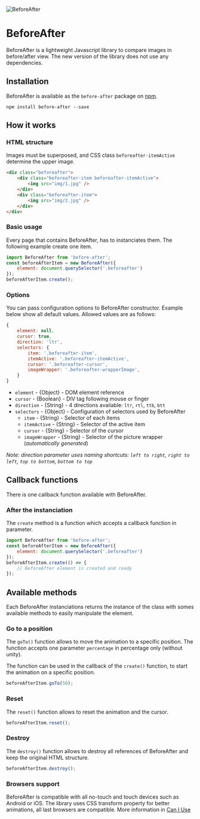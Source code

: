 ![BeforeAfter](https://img.shields.io/badge/BeforeAfter-v2.0.0-b8e986.svg?style=flat-square)

# BeforeAfter

BeforeAfter is a lightweight Javascript library to compare images in before/after view. The new version of the library does not use any dependencies.

## Installation

BeforeAfter is available as the `before-after` package on <a href="https://www.npmjs.com/package/before-after" title="npm before-after">npm</a>.

```
npm install before-after --save
```

## How it works

### HTML structure

Images must be superposed, and CSS class `beforeafter-itemActive` determine the upper image.

```html
<div class="beforeafter">
    <div class="beforeafter-item beforeafter-itemActive">
        <img src="img/1.jpg" />
    </div>
    <div class="beforeafter-item">
        <img src="img/2.jpg" />
    </div>
</div>
```

### Basic usage

Every page that contains BeforeAfter, has to instanciates them. The following example create one item.

```javascript
import BeforeAfter from 'before-after';
const beforeAfterItem = new BeforeAfter({
    element: document.querySelector('.beforeafter')
});
beforeAfterItem.create();
```

### Options

You can pass configuration options to BeforeAfter constructor. Example below show all default values. Allowed values are as follows:

```javascript
{
    element: null,
    cursor: true,
    direction: 'ltr',
    selectors: {
        item: '.beforeafter-item',
        itemActive: '.beforeafter-itemActive',
        cursor: '.beforeafter-cursor',
        imageWrapper: '.beforeafter-wrapperImage',
    }
}
```

* `element` - {Object} - DOM element reference
* `cursor` - {Boolean} - DIV tag following mouse or finger
* `direction` - {String} - 4 directions available: `ltr`, `rtl`, `ttb`, `btt`
* `selectors` - {Object} - Configuration of selectors used by BeforeAfter
    * `item` - {String} - Selector of each items
    * `itemActive` - {String} - Selector of the active item
    * `cursor` - {String} - Selector of the cursor
    * `imageWrapper` - {String} - Selector of the picture wrapper (_automatically generated_)

_Note: direction parameter uses naming shortcuts: `left to right`, `right to left`, `top to bottom`,  `bottom to top`_

## Callback functions

There is one callback function available with BeforeAfter.

### After the instanciation

The `create` method is a function which accepts a callback function in parameter.

```javascript
import BeforeAfter from 'before-after';
const beforeAfterItem = new BeforeAfter({
    element: document.querySelector('.beforeafter')
});
beforeAfterItem.create(() => {
    // BeforeAfter element is created and ready
});
```

## Available methods

Each BeforeAfter instanciations returns the instance of the class with somes available methods to easily manipulate the element.

### Go to a position

The `goTo()` function allows to move the animation to a specific position. The function accepts one parameter `percentage` in percentage only (without unity).

The function can be used in the callback of the `create()` function, to start the animation on a specific position.

```javascript
beforeAfterItem.goTo(50);
```

### Reset

The `reset()` function allows to reset the animation and the cursor.

```javascript
beforeAfterItem.reset();
```

### Destroy

The `destroy()` function allows to destroy all references of BeforeAfter and keep the original HTML structure.

```javascript
beforeAfterItem.destroy();
```

### Browsers support

BeforeAfter is compatible with all no-touch and touch devices such as Android or iOS. The library uses CSS transform property for better animations, all last browsers are compatible. More information in <a href="https://caniuse.com/#search=transform" title="Can I Use">Can I Use</a>
